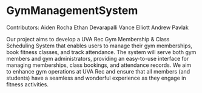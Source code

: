 # GymManagementSystem
Contributors:
Aiden Rocha
Ethan Devarapalli
Vance Elliott
Andrew Pavlak


Our project aims to develop a UVA Rec Gym Membership & Class Scheduling System that enables users to manage their gym memberships, book fitness classes, and track attendance. The system will serve both gym members and gym administrators, providing an easy-to-use interface for managing memberships, class bookings, and attendance records. We aim to enhance gym operations at UVA Rec and ensure that all members (and students) have a seamless and wonderful experience as they engage in fitness activities.

